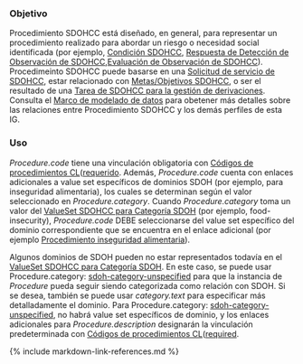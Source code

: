 ### Objetivo

Procedimiento SDOHCC está diseñado, en general, para representar un procedimiento realizado para abordar un riesgo o necesidad social identificada (por ejemplo, [Condición SDOHCC](StructureDefinition-SDOHCC-ConditionCL.html), [Respuesta de Detección de Observación de SDOHCC](StructureDefinition-SDOHCC-ObservationScreeningResponseCL.html),[Evaluación de Observación de SDOHCC](StructureDefinition-SDOHCC-ObservationAssessmentCL.html)). Procedimeinto SDOHCC puede basarse en una [Solicitud de servicio de SDOHCC](StructureDefinition-SDOHCC-ServiceRequestCL.html), estar relacionado con [Metas/Objetivos SDOHCC](StructureDefinition-SDOHCC-GoalCL.html), o ser el resultado de una [Tarea de SDOHCC para la gestión de derivaciones](StructureDefinition-SDOHCC-TaskForReferralManagementCL.html). Consulta el [Marco de modelado de datos](3-sdoh_clinical_care_scope.html#marco-de-modelado-de-datos) para obetener más detalles sobre las relaciones entre Procedimiento SDOHCC y los demás perfiles de esta IG.

### Uso

*Procedure.code* tiene una vinculación obligatoria con [Códigos de procedimientos CL](ValueSet-cl-core-procedure-code.html)([requerido]({{site.data.fhir.path}}terminologies.html#required). Además, *Procedure.code* cuenta con enlaces adicionales a value set específicos de dominios SDOH (por ejemplo, para inseguridad alimentaria), los cuales se determinan según el valor seleccionado en *Procedure.category*. Cuando *Procedure.category* toma un valor del [ValueSet SDOHCC para Categoría SDOH](ValueSet-SDOHCC-ValueSetSDOHCategoryCL.html) (por ejemplo, food-insecurity), *Procedure.code* DEBE seleccionarse del value set específico del dominio correspondiente que se encuentra en el enlace adicional (por ejemplo [Procedimiento inseguridad alimentaria](https://vsac.nlm.nih.gov/valueset/2.16.840.1.113762.1.4.1247.7/expansion/Latest)).

Algunos dominios de SDOH pueden no estar representados todavía en el [ValueSet SDOHCC para Categoría SDOH](ValueSet-SDOHCC-ValueSetSDOHCategoryCL.html). En este caso, se puede usar Procedure.category: [sdoh-category-unspecified](CodeSystem-SDOHCC-CodeSystemTemporaryCodesCL.html#SDOHCC-CodeSystemTemporaryCodesCL-sdoh-category-unspecified) para que la instancia de *Procedure* pueda seguir siendo categorizada como relación con SDOH. Si se desea, también se puede usar *category.text* para especificar más detalladamente el dominio. Para Procedure.category: [sdoh-category-unspecified](CodeSystem-SDOHCC-CodeSystemTemporaryCodesCL.html#SDOHCC-CodeSystemTemporaryCodesCL-sdoh-category-unspecified), no habrá value set específicos de dominio, y los enlaces adicionales para *Procedure.description* designarán la vinculación predeterminada con [Códigos de procedimientos CL](ValueSet-cl-core-procedure-code.html)([required]({{site.data.fhir.path}}terminologies.html#required).

{% include markdown-link-references.md %}
